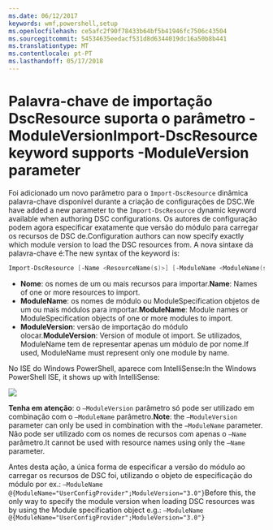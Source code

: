 ```yaml
---
ms.date: 06/12/2017
keywords: wmf,powershell,setup
ms.openlocfilehash: ce5afc2f90f78433b64bf5b41946fc7506c43504
ms.sourcegitcommit: 54534635eedacf531d8d6344019dc16a50b8b441
ms.translationtype: MT
ms.contentlocale: pt-PT
ms.lasthandoff: 05/17/2018
---
```

# <a name="import-dscresource-keyword-supports--moduleversion-parameter"></a><span data-ttu-id="e6944-102">Palavra-chave de importação DscResource suporta o parâmetro - ModuleVersion</span><span class="sxs-lookup"><span data-stu-id="e6944-102">Import-DscResource keyword supports -ModuleVersion parameter</span></span>

<span data-ttu-id="e6944-103">Foi adicionado um novo parâmetro para o `Import-DscResource` dinâmica palavra-chave disponível durante a criação de configurações de DSC.</span><span class="sxs-lookup"><span data-stu-id="e6944-103">We have added a new parameter to the `Import-DscResource` dynamic keyword available when authoring DSC configurations.</span></span> <span data-ttu-id="e6944-104">Os autores de configuração podem agora especificar exatamente que versão do módulo para carregar os recursos de DSC de.</span><span class="sxs-lookup"><span data-stu-id="e6944-104">Configuration authors can now specify exactly which module version to load the DSC resources from.</span></span> <span data-ttu-id="e6944-105">A nova sintaxe da palavra-chave é:</span><span class="sxs-lookup"><span data-stu-id="e6944-105">The new syntax of the keyword is:</span></span>

```powershell
Import-DscResource [-Name <ResourceName(s)>] [-ModuleName <ModuleName(s)>] [-ModuleVersion <ModuleVersion>]
```

* <span data-ttu-id="e6944-106">**Nome**: os nomes de um ou mais recursos para importar.</span><span class="sxs-lookup"><span data-stu-id="e6944-106">**Name**: Names of one or more resources to import.</span></span>
* <span data-ttu-id="e6944-107">**ModuleName**: os nomes de módulo ou ModuleSpecification objetos de um ou mais módulos para importar.</span><span class="sxs-lookup"><span data-stu-id="e6944-107">**ModuleName**: Module names or ModuleSpecification objects of one or more modules to import.</span></span>
* <span data-ttu-id="e6944-108">**ModuleVersion**: versão de importação do módulo olocar.</span><span class="sxs-lookup"><span data-stu-id="e6944-108">**ModuleVersion**: Version of module ot import.</span></span> <span data-ttu-id="e6944-109">Se utilizados, ModuleName tem de representar apenas um módulo de por nome.</span><span class="sxs-lookup"><span data-stu-id="e6944-109">If used, ModuleName must represent only one module by name.</span></span>

<span data-ttu-id="e6944-110">No ISE do Windows PowerShell, aparece com IntelliSense:</span><span class="sxs-lookup"><span data-stu-id="e6944-110">In the Windows PowerShell ISE, it shows up with IntelliSense:</span></span>

![](../images/Import-DscResource-Modversion.jpg)

<span data-ttu-id="e6944-111">**Tenha em atenção**: o `–ModuleVersion` parâmetro só pode ser utilizado em combinação com o `–ModuleName` parâmetro.</span><span class="sxs-lookup"><span data-stu-id="e6944-111">**Note**: the `–ModuleVersion` parameter can only be used in combination with the `–ModuleName` parameter.</span></span> <span data-ttu-id="e6944-112">Não pode ser utilizado com os nomes de recursos com apenas o `–Name` parâmetro.</span><span class="sxs-lookup"><span data-stu-id="e6944-112">It cannot be used with resource names using only the `–Name` parameter.</span></span>

<span data-ttu-id="e6944-113">Antes desta ação, a única forma de especificar a versão do módulo ao carregar os recursos de DSC foi, utilizando o objeto de especificação do módulo por ex.: `–ModuleName @{ModuleName="UserConfigProvider";ModuleVersion="3.0"}`</span><span class="sxs-lookup"><span data-stu-id="e6944-113">Before this, the only way to specify the module version when loading DSC resources was by using the Module specification object e.g.: `–ModuleName @{ModuleName="UserConfigProvider";ModuleVersion="3.0"}`</span></span>
